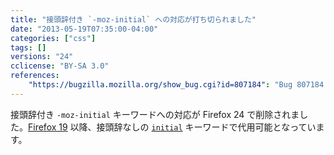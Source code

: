 ```yaml
---
title: "接頭辞付き `-moz-initial` への対応が打ち切られました"
date: "2013-05-19T07:35:00-04:00"
categories: ["css"]
tags: []
versions: "24"
cclicense: "BY-SA 3.0"
references:
    "https://bugzilla.mozilla.org/show_bug.cgi?id=807184": "Bug 807184 – Remove support for prefixed \"-moz-initial\" CSS keyword, now that we support it unprefixed"
---
```

接頭辞付き `-moz-initial` キーワードへの対応が Firefox 24 で削除されました。[Firefox 19](https://www.fxsitecompat.com/ja/docs/2012/moz-initial-has-been-unprefixed/) 以降、接頭辞なしの [`initial`](https://developer.mozilla.org/ja/docs/Web/CSS/initial) キーワードで代用可能となっています。
